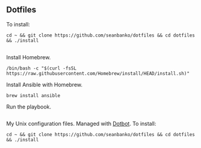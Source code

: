 ## Dotfiles

To install:

```
cd ~ && git clone https://github.com/seanbanko/dotfiles && cd dotfiles && ./install
```

[dotbot]: https://github.com/anishathalye/dotbot

##

Install Homebrew.

```
/bin/bash -c "$(curl -fsSL https://raw.githubusercontent.com/Homebrew/install/HEAD/install.sh)"
```

Install Ansible with Homebrew.

```
brew install ansible
```

Run the playbook.

```

```


My Unix configuration files. Managed with [Dotbot][dotbot]. To install:
```
cd ~ && git clone https://github.com/seanbanko/dotfiles && cd dotfiles && ./install
```

[dotbot]: https://github.com/anishathalye/dotbot
